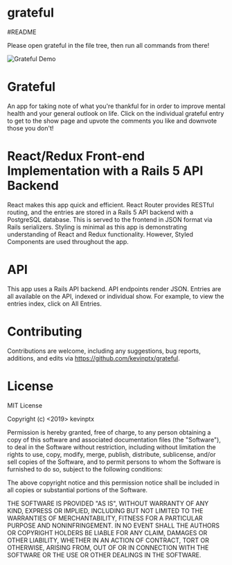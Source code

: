 # grateful

#README

Please open grateful in the file tree, then run all commands from there!

![Grateful Demo](grateful.gif)


# Grateful

An app for taking note of what you're thankful for in order to improve mental health and your general outlook on life. Click on the individual grateful entry to get to the show page and upvote the comments you like and downvote those you don't!

# React/Redux Front-end Implementation with a Rails 5 API Backend

React makes this app quick and efficient. React Router provides RESTful routing, and the entries are stored in a Rails 5 API backend with a PostgreSQL database. This is served to the frontend in JSON format via Rails serializers. Styling is minimal as this app is demonstrating understanding of React and Redux functionality. However, Styled Components are used throughout the app.

# API

This app uses a Rails API backend. API endpoints render JSON. Entries are all available on the API, indexed or individual show. For example, to view the entries index, click on All Entries.

# Contributing

Contributions are welcome, including any suggestions, bug reports, additions, and edits via https://github.com/kevinptx/grateful.

# License

MIT License

Copyright (c) <2019> kevinptx

Permission is hereby granted, free of charge, to any person obtaining a copy of this software and associated documentation files (the "Software"), to deal in the Software without restriction, including without limitation the rights to use, copy, modify, merge, publish, distribute, sublicense, and/or sell copies of the Software, and to permit persons to whom the Software is furnished to do so, subject to the following conditions:

The above copyright notice and this permission notice shall be included in all copies or substantial portions of the Software.

THE SOFTWARE IS PROVIDED "AS IS", WITHOUT WARRANTY OF ANY KIND, EXPRESS OR IMPLIED, INCLUDING BUT NOT LIMITED TO THE WARRANTIES OF MERCHANTABILITY, FITNESS FOR A PARTICULAR PURPOSE AND NONINFRINGEMENT. IN NO EVENT SHALL THE AUTHORS OR COPYRIGHT HOLDERS BE LIABLE FOR ANY CLAIM, DAMAGES OR OTHER LIABILITY, WHETHER IN AN ACTION OF CONTRACT, TORT OR OTHERWISE, ARISING FROM, OUT OF OR IN CONNECTION WITH THE SOFTWARE OR THE USE OR OTHER DEALINGS IN THE SOFTWARE.
